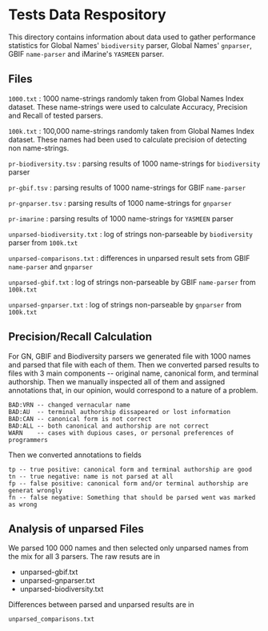 Tests Data Respository
===========================

This directory contains information about data used to gather performance statistics for Global Names' ``biodiversity`` parser, Global Names' ``gnparser``, GBIF ``name-parser`` and iMarine's ``YASMEEN`` parser.

Files
-----

`1000.txt`
: 1000 name-strings randomly taken from Global Names Index dataset. These name-strings were used to calculate Accuracy, Precision and Recall of tested parsers.

`100k.txt`
: 100,000 name-strings randomly taken from Global Names Index dataset. These names had been used to calculate precision of detecting non name-strings.

``pr-biodiversity.tsv``
: parsing results of 1000 name-strings for ``biodiversity`` parser

``pr-gbif.tsv``
: parsing results of 1000 name-strings for GBIF ``name-parser``

``pr-gnparser.tsv``
: parsing results of 1000 name-strings for ``gnparser``

``pr-imarine``
: parsing results of 1000 name-strings for `YASMEEN` parser

``unparsed-biodiversity.txt``
: log of strings non-parseable by ``biodiversity`` parser from ``100k.txt``

``unparsed-comparisons.txt``
: differences in unparsed result sets from GBIF ``name-parser`` and ``gnparser``

``unparsed-gbif.txt``
: log of strings non-parseable by GBIF ``name-parser`` from ``100k.txt``

``unparsed-gnparser.txt``
: log of strings non-parseable by ``gnparser`` from ``100k.txt``

Precision/Recall Calculation
----------------------------

For GN, GBIF and Biodiversity parsers we generated file with 1000 names and parsed that file with each of them. Then we converted parsed results to files with 3 main components -- original name, canonical form, and terminal authorship. Then we manually inspected all of them and assigned annotations that, in our opinion, would correspond to a nature of a problem.

```
BAD:VRN -- changed vernacular name
BAD:AU  -- terminal authorship dissapeared or lost information
BAD:CAN -- canonical form is not correct
BAD:ALL -- both canonical and authorship are not correct
WARN    -- cases with dupious cases, or personal preferences of programmers
```
Then we converted annotations to fields

```
tp -- true positive: canonical form and terminal authorship are good
tn -- true negative: name is not parsed at all
fp -- false positive: canonical form and/or terminal authorship are generat wrongly
fn -- false negative: Something that should be parsed went was marked as wrong
```

Analysis of unparsed Files
--------------------------

We parsed 100 000 names and then selected only unparsed names from the mix for all 3 parsers. The raw resuts are in

* unparsed-gbif.txt
* unparsed-gnparser.txt
* unparsed-biodiversity.txt

Differences between parsed and unparsed results are in

``unparsed_comparisons.txt``
